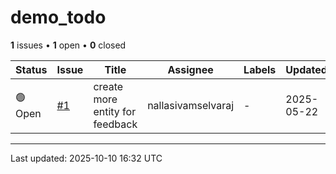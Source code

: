 # demo_todo

**1** issues • **1** open • **0** closed

<table class="github-issue-table">
<thead>
<tr>
<th>Status</th>
<th>Issue</th>
<th>Title</th>
<th>Assignee</th>
<th>Labels</th>
<th>Updated</th>
</tr>
</thead>
<tbody>
<tr><td>🟢 Open</td><td><a href='./issue-1-create-more-entity-for-feedback.md'>#1</a></td><td>create more entity for feedback</td><td>nallasivamselvaraj</td><td>-</td><td>2025-05-22</td></tr>
</tbody>
</table>

---

Last updated: 2025-10-10 16:32 UTC